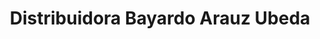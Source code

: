 ---
title: "Distribuidora Bayardo Arauz Ubeda"
url: /jinotega/distribuidora-bayardo-arauz-ubeda/
shop: Allgemein
---